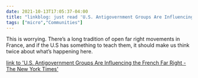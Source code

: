 ```yaml
---
date: 2021-10-13T17:05:37-04:00
title: "linkblog: just read 'U.S. Antigovernment Groups Are Influencing the French Far Right - The New York Times'"
tags: ["micro","Communities"]
---
```

This is worrying. There’s a long tradition of open far right movements in France, and if the U.S has something to teach them, it should make us think twice about what’s happening here.
 
[link to 'U.S. Antigovernment Groups Are Influencing the French Far Right - The New York Times'](https://www.nytimes.com/2021/10/13/us/politics/france-far-right-extremists-qanon.html)
